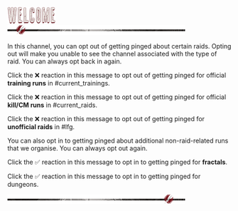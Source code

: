 ![header-notifications](../../graphics/headers/header-welcome.png)
![separator-big](../../graphics/separators/separator-big.png)

In this channel, you can opt out of getting pinged about certain raids. Opting out will make you unable to see the channel associated with the type of raid. You can always opt back in again.

Click the :x: reaction in this message to opt out of getting pinged for official **training runs** in #current_trainings.

Click the :x: reaction in this message to opt out of getting pinged for official **kill/CM runs** in #current_raids.

Click the :x: reaction in this message to opt out of getting pinged for **unofficial raids** in #lfg.

You can also opt in to getting pinged about additional non-raid-related runs that we organise. You can always opt out again.

Click the :white_check_mark: reaction in this message to opt in to getting pinged for **fractals**.

Click the :white_check_mark: reaction in this message to opt in to getting pinged for dungeons.

![separator-big](../../graphics/separators/separator-big_2.png)
